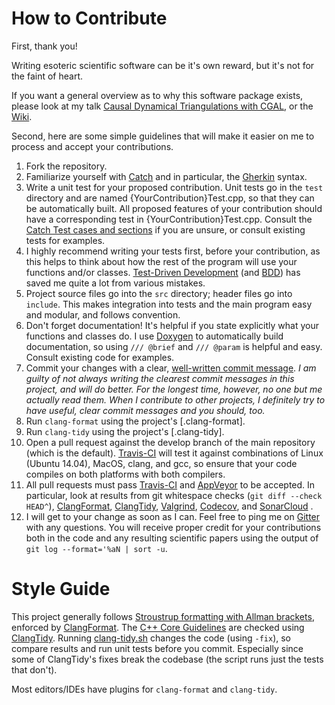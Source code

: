 # How to Contribute

First, thank you!

Writing esoteric scientific software can be it's own reward, but it's not for the faint of heart.

If you want a general overview as to why this software package exists, please look at my talk [Causal Dynamical Triangulations with CGAL][slides], or the [Wiki].

Second, here are some simple guidelines that will make it easier on me to process and accept your contributions.

1. Fork the repository.
2. Familiarize yourself with [Catch] and in particular, the [Gherkin] syntax.
3. Write a unit test for your proposed contribution. Unit tests go in the `test` directory and are named \{YourContribution\}Test.cpp, so that they can be automatically built.
All proposed features of your contribution should have a corresponding test in \{YourContribution\}Test.cpp.
Consult the [Catch Test cases and sections] if you are unsure, or consult existing tests for examples.
4. I highly recommend writing your tests first, before your contribution, as this helps to think about how the rest of the program will use your functions and/or classes.
[Test-Driven Development] (and [BDD]) has saved me quite a lot from various mistakes.
5. Project source files go into the `src` directory; header files go into `include`.
This makes integration into tests and the main program easy and modular, and follows convention.
6. Don't forget documentation! It's helpful if you state explicitly what your functions and classes do.
I use [Doxygen] to automatically build documentation, so using `/// @brief` and `/// @param` is helpful and easy.
Consult existing code for examples.
7. Commit your changes with a clear, [well-written commit message].
*I am guilty of not always writing the clearest commit messages in this project, and will do better.
For the longest time, however, no one but me actually read them.
When I contribute to other projects, I definitely try to have useful, clear commit messages and you should, too.*
8. Run `clang-format` using the project's [.clang-format].
9. Run `clang-tidy` using the project's [.clang-tidy].
10. Open a pull request against the develop branch of the main repository (which is the default).
[Travis-CI] will test it against combinations of Linux (Ubuntu 14.04), MacOS, clang, and gcc, so ensure that your code compiles on both platforms with both compilers.
11. All pull requests must pass [Travis-CI] and [AppVeyor] to be accepted.
In particular, look at results from git whitespace checks (`git diff --check HEAD^`), [ClangFormat], [ClangTidy], [Valgrind], [Codecov], and [SonarCloud] .
12. I will get to your change as soon as I can.
Feel free to ping me on [Gitter] with any questions.
You will receive proper credit for your contributions both in the code and any resulting scientific papers using the output of `git log --format='%aN | sort -u`.

# Style Guide

This project generally follows [Stroustrup formatting with Allman brackets][1], enforced by [ClangFormat].
The [C++ Core Guidelines][cpp-core] are checked using [ClangTidy].
Running [clang-tidy.sh] changes the code (using `-fix`), so compare results and run unit tests before you commit.
Especially since some of ClangTidy's fixes break the codebase (the script runs just the tests that don't).

Most editors/IDEs have plugins for `clang-format` and `clang-tidy`.

[Wiki]: https://github.com/acgetchell/CDT-plusplus/wiki
[Test-Driven Development]: http://alexott.net/en/cpp/CppTestingIntro.html
[Doxygen]: http://doxygen.org
[well-written commit message]: https://chris.beams.io/posts/git-commit/
[Travis-CI]: https://travis-ci.org/acgetchell/CDT-plusplus
[1]: https://isocpp.org/wiki/faq/coding-standards
[2]: http://llvm.org/releases/4.0.0/tools/clang/docs/ClangFormatStyleOptions.html
[ClangFormat]: https://github.com/acgetchell/CDT-plusplus/blob/master/.clang-format
[slides]: http://slides.com/acgetchell/causal-dynamical-triangulations-3
[Valgrind]: http://valgrind.org/docs/manual/quick-start.html#quick-start.mcrun
[cpp-core]: https://github.com/isocpp/CppCoreGuidelines/blob/master/CppCoreGuidelines.md
[clang-tidy.sh]: https://github.com/acgetchell/CDT-plusplus/blob/master/clang-tidy.sh
[AppVeyor]: https://ci.appveyor.com/project/acgetchell/cdt-plusplus
[Catch]: https://github.com/catchorg/Catch2/blob/master/docs/Readme.md
[Gherkin]: https://www.tutorialspoint.com/behavior_driven_development/behavior_driven_development_gherkin.htm
[BDD]: https://en.wikipedia.org/wiki/Behavior-driven_development
[Catch Test cases and sections]: https://github.com/catchorg/Catch2/blob/master/docs/test-cases-and-sections.md
[Codecov]: https://codecov.io/support
[Gitter]: https://gitter.im/acgetchell/CDT-plusplus
[ClangTidy]: http://clang.llvm.org/extra/clang-tidy/index.html
[SonarCloud]: https://sonarcloud.io/dashboard?id=CDT-plusplus%3Adevelop
